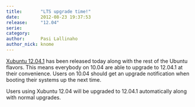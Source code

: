 ```yaml
---
title:       "LTS upgrade time!"
date:        2012-08-23 19:37:53
release:     "12.04"
serie:       
category:    
author:      Pasi Lallinaho
author_nick: knome
---
```


[Xubuntu 12.04.1](https://wiki.ubuntu.com/PrecisePangolin/ReleaseNotes/Xubuntu) has been released today along with the rest of the Ubuntu flavors. This means everybody on 10.04 are able to upgrade to 12.04.1 at their convenience. Users on 10.04 should get an upgrade notification when booting their systems up the next time.

Users using Xubuntu 12.04 will be upgraded to 12.04.1 automatically along with normal upgrades.
